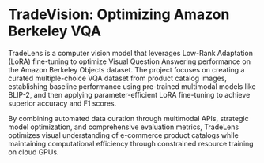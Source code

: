 # TradeVision: Optimizing Amazon Berkeley VQA


TradeLens is a computer vision model that leverages Low-Rank Adaptation (LoRA) fine-tuning to optimize Visual Question Answering performance on the Amazon Berkeley Objects dataset. The project focuses on creating a curated multiple-choice VQA dataset from product catalog images, establishing baseline performance using pre-trained multimodal models like BLIP-2, and then applying parameter-efficient LoRA fine-tuning to achieve superior accuracy and F1 scores.

By combining automated data curation through multimodal APIs, strategic model optimization, and comprehensive evaluation metrics, TradeLens optimizes visual understanding of e-commerce product catalogs while maintaining computational efficiency through constrained resource training on cloud GPUs.

